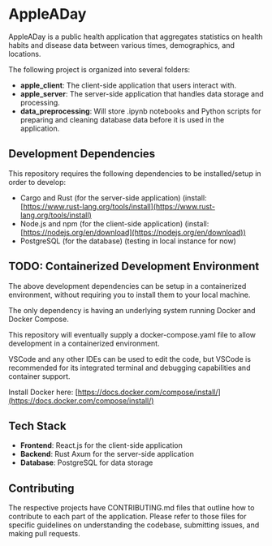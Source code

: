 # AppleADay

AppleADay is a public health application that aggregates statistics on health habits and disease data between various times, demographics, and locations. 

The following project is organized into several folders:
- **apple_client**: The client-side application that users interact with.
- **apple_server**: The server-side application that handles data storage and processing.
- **data_preprocessing**: Will store .ipynb notebooks and Python scripts for preparing and cleaning database data before it is used in the application.

## Development Dependencies

This repository requires the following dependencies to be installed/setup in order to develop:

- Cargo and Rust (for the server-side application) (install: [https://www.rust-lang.org/tools/install](https://www.rust-lang.org/tools/install)
- Node.js and npm (for the client-side application) (install: [https://nodejs.org/en/download](https://nodejs.org/en/download))
- PostgreSQL (for the database) (testing in local instance for now)

## TODO: Containerized Development Environment

The above development dependencies can be setup in a containerized environment, without requiring you to install them to your local machine.

The only dependency is having an underlying system running Docker and Docker Compose.

This repository will eventually supply a docker-compose.yaml file to allow development in a containerized environment.

VSCode and any other IDEs can be used to edit the code, but VSCode is recommended for its integrated terminal and debugging capabilities and container support.

Install Docker here: [https://docs.docker.com/compose/install/](https://docs.docker.com/compose/install/)

## Tech Stack

- **Frontend**: React.js for the client-side application
- **Backend**: Rust Axum for the server-side application
- **Database**: PostgreSQL for data storage

## Contributing

The respective projects have CONTRIBUTING.md files that outline how to contribute to each part of the application. Please refer to those files for specific guidelines on understanding the codebase, submitting issues, and making pull requests.


